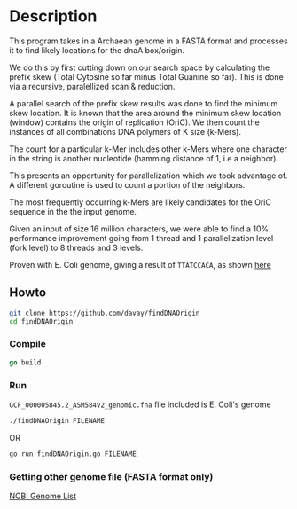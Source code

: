 # Description
This program takes in a Archaean genome in a FASTA format and processes it to find likely locations for the dnaA box/origin.

We do this by first cutting down on our search space by calculating the prefix skew (Total Cytosine so far minus Total Guanine so far). This is done via a recursive, paralellized scan & reduction.

A parallel search of the prefix skew results was done to find the minimum skew location. It is known that the area around the minimum skew location (window) contains the origin of replication (OriC). We then count the instances of all combinations DNA polymers of K size (k-Mers).

The count for a particular k-Mer includes other k-Mers where one character in the string is another nucleotide (hamming distance of 1, i.e a neighbor). 

This presents an opportunity for parallelization which we took advantage of. A different goroutine is used to count a portion of the neighbors. 

The most frequently occurring k-Mers are likely candidates for the OriC sequence in the the input genome.

Given an input of size 16 million characters, we were able to find a 10% performance improvement going from 1 thread and 1 parallelization level (fork level) to 8 threads and 3 levels.

Proven with E. Coli genome, giving a result of ```TTATCCACA```, as shown [here](https://www.ncbi.nlm.nih.gov/pmc/articles/PMC3783049/)
## Howto 

```sh
git clone https://github.com/davay/findDNAOrigin
cd findDNAOrigin
```

### Compile

```go
go build
```


### Run

```GCF_000005845.2_ASM584v2_genomic.fna``` file included is E. Coli's genome
```sh
./findDNAOrigin FILENAME
```
OR
```sh
go run findDNAOrigin.go FILENAME
```

### Getting other genome file (FASTA format only)

[NCBI Genome List](https://www.ncbi.nlm.nih.gov/genome/browse/#!/overview/)
